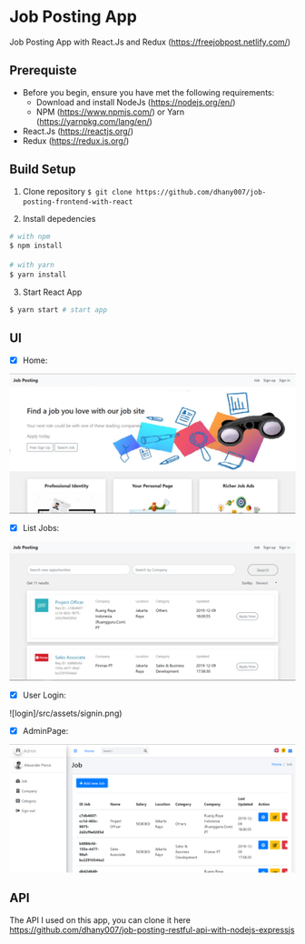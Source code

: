# Job Posting App
Job Posting App with React.Js and Redux (https://freejobpost.netlify.com/)

## Prerequiste
* Before you begin, ensure you have met the following requirements:
  * Download and install NodeJs (https://nodejs.org/en/)
  * NPM (https://www.npmjs.com/) or Yarn (https://yarnpkg.com/lang/en/)
* React.Js (https://reactjs.org/)
* Redux (https://redux.js.org/)

## Build Setup

1. Clone repository
   `$ git clone https://github.com/dhany007/job-posting-frontend-with-react`

2. Install depedencies

```bash
# with npm
$ npm install 

# with yarn
$ yarn install
```

3. Start React App

```bash
$ yarn start # start app
```
## UI
- [x] Home:

![home](/src/assets/home.png)

- [x] List Jobs:

![listjob](/src/assets/job.png)

- [x] User Login:

![login]/src/assets/signin.png)

- [x] AdminPage:

![adminpage](/src/assets/adminpage.png)

## API
The API I used on this app, you can clone it here https://github.com/dhany007/job-posting-restful-api-with-nodejs-expressjs